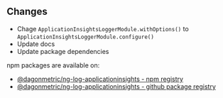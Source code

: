 ## Changes

* Chage `ApplicationInsightsLoggerModule.withOptions()` to `ApplicationInsightsLoggerModule.configure()`
* Update docs
* Update package dependencies

npm packages are available on:

* [@dagonmetric/ng-log-applicationinsights - npm registry](https://www.npmjs.com/package/@dagonmetric/ng-log-applicationinsights)
* [@dagonmetric/ng-log-applicationinsights - github package registry](https://github.com/DagonMetric/ng-log-applicationinsights/packages)
